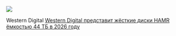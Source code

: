<!--2025-02-16 08:37:52-->
<div class="yb">
  <div class="rss smaller1 habr"><img src="https://habrastorage.org/getpro/habr/upload_files/9c7/9c4/3b3/9c79c43b3aefc78894b1db86f33d8590.jpg" /><p>Western Digital <a... <br><a class="light" href="https://habr.com/ru/news/882960/?utm_source=habrahabr&utm_medium=rss&utm_campaign=882960">Western Digital представит жёсткие диски HAMR ёмкостью 44 ТБ в 2026 году</a></div>
</div>
